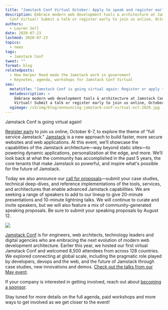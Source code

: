 ```yaml
---
title: "Jamstack Conf Virtual October: Apply to speak and register early"
description: Embrace modern web development tools & architecture at Jamstack
  Conf Virtual! Submit a talk or register early to join us online, October 6-7.
authors:
  - Lauren Sell
date: 2020-07-23
lastmod: 2020-07-23
topics:
  - news
tags:
  - Jamstack Conf
tweet: ""
format: blog
relatedposts:
  - How Harper Reed made the Jamstack work in government
  - Keynotes, agenda, workshops for Jamstack Conf Virtual
seo:
  metatitle: "Jamstack Conf is going virtual again: Register or apply to speak"
  metadescription: >
    Embrace modern web development tools & architecture at Jamstack Conf
    Virtual! Submit a talk or register early to join us online, October 6-7. 
  ogimage: /v3/img/blog/announcing-jamstack-conf-virtual-oct-2020.jpg
---
```

Jamstack Conf is going virtual again!

[Register early](https://ti.to/netlify/jamstack_virtual_oct) to join us online, October 6-7, to explore the theme of "full service Jamstack." [Jamstack](https://www.netlify.com/jamstack/) is a new approach to build faster, more secure websites and web applications. At this event, we’ll showcase the capabilities of the Jamstack architecture—way beyond static sites—to powering dynamic applications, personalization at the edge, and more. We’ll look back at what the community has accomplished in the past 5 years, the core tenants that make Jamstack so powerful, and inspire what's possible for the future of Jamstack.

Today we also announce our [call for proposals](https://bit.ly/3fRoZ4e)—submit your case studies, technical deep-dives, and reference implementations of the tools, services, and architectures that enable advanced Jamstack capabilities. We are seeking a range of speakers to add to our lineup to give 20-minute presentations and 10-minute lightning talks. We will continue to curate and invite speakers, but we will also feature a mix of community-generated speaking proposals. Be sure to submit your speaking proposals by August 12.

![](https://lh3.googleusercontent.com/ssWHyjyAlL55FkpuyheERekxIZ92RdZ-Jz78EdxBtZiNleHTS9CinqViMtO5VsSPVo6wE0QjhqGPUHL1jmLHGh_T0w-EUtXHp_MwyozEEX_ydSAUuXoYXUOqJAkop53JjqpIIEP6)

[Jamstack Conf](https://jamstackconf.com/) is for engineers, web architects, technology leaders and digital agencies who are embracing the next evolution of modern web development architecture. Earlier this year, we hosted our first virtual Jamstack Conf and welcomed 8,500 attendees from across 128 countries. We explored connecting at global scale, including the pragmatic role played by developers, devops and the web, and the future of Jamstack through case studies, new innovations and demos. [Check out the talks from our May event](https://bit.ly/jamstackvids).

If your company is interested in getting involved, reach out about [becoming a sponsor](https://forms.gle/EuKgTKeiGrftgfo89).

Stay tuned for more details on the full agenda, paid workshops and more ways to get involved as we get closer to the event!